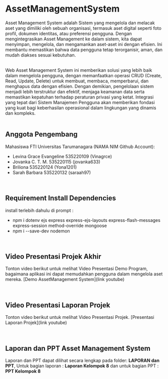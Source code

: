# AssetManagementSystem
 Asset Management System adalah Sistem yang mengelola dan melacak aset yang dimiliki oleh sebuah organisasi, termasuk aset digital seperti foto profil, dokumen identitas, atau preferensi pengguna. Dengan mengintegrasikan Asset Management ke dalam sistem, kita dapat menyimpan, mengelola, dan mengamankan aset-aset ini dengan efisien. Ini membantu memastikan bahwa data pengguna tetap terorganisir, aman, dan mudah diakses sesuai kebutuhan.

<br />
 Web Asset Management System ini memberikan solusi yang lebih baik dalam mengelola pengguna, dengan memanfaatkan operasi CRUD (Create, Read, Update, Delete) untuk membuat, membaca, memperbarui, dan menghapus data dengan efisien. Dengan demikian, pengelolaan sistem menjadi lebih terstruktur dan efektif, menjaga keamanan data serta memastikan kepatuhan terhadap peraturan privasi yang ketat. Integrasi yang tepat dari Sistem Manajemen Pengguna akan memberikan fondasi yang kuat bagi keberhasilan operasional dalam lingkungan yang dinamis dan kompleks.
 
<br />
<br />

## Anggota Pengembang
Mahasiswa FTI Universitas Tarumanagara
(NAMA   NIM     Github Account):
- Levina Grace Evangeline 	535220109 (Vinagrce)
- Jovanka C. T. M.	 	535220115 (jovanka633)
- Briliona			535220124 (Yona1201)
- Sarah Barbara			535220132 (saraah97)
<br />

## Requirement Install Dependencies
install terlebih dahulu di prompt :
- npm i dotenv ejs express express-ejs-layouts express-flash-messages express-session method-override mongoose
-  npm i --save-dev nodemon

<br />

## Video Presentasi Projek Akhir
Tonton video berikut untuk melihat Video Presentasi Demo Program, bagaimana aplikasi ini dapat memudahkan pengguna dalam mengelola aset mereka.
[Demo AssetManagement System](link youtube)<br>

<br />

## Video Presentasi Laporan Projek
Tonton video berikut untuk melihat Video Presentasi Projek.
[Presentasi Laporan Projek](link youtube)<br>

<br />

## Laporan dan PPT Asset Management System
Laporan dan PPT dapat dilihat secara lengkap  pada folder: **LAPORAN dan PPT**, Untuk bagian laporan : **Laporan Kelompok 8** dan untuk bagian PPT : **PPT Kelompok 8**
<br />
<br />
